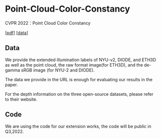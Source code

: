 # Point-Cloud-Color-Constancy

CVPR 2022：Point Cloud Color Constancy

\[[pdf](https://arxiv.org/abs/2111.11280)\]   \[[data](https://drive.google.com/drive/folders/1qBw_bvaxIvduIm2vzrYhEPX9khTm1Bo9?usp=sharing)\] 


## Data
We provide the extended illumination labels of NYU-v2, DIODE, and ETH3D as well as the point cloud, the raw format image(for ETH3D), and the de-gamma sRGB image (for NYU-2 and DIODE). 

The data we provide in the URL is enough for evaluating our results in the paper.

For the depth information on the three open-source datasets, please refer to their website.




## Code

We are using the code for our extension works, the code will be public in Q3,2022.
